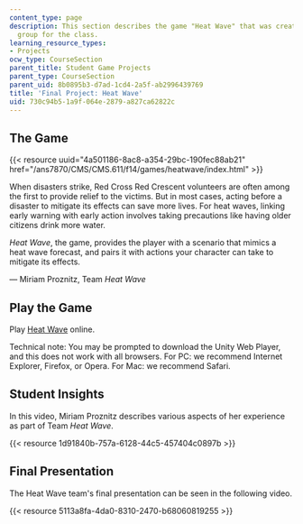 ```yaml
---
content_type: page
description: This section describes the game "Heat Wave" that was created by a student
  group for the class.
learning_resource_types:
- Projects
ocw_type: CourseSection
parent_title: Student Game Projects
parent_type: CourseSection
parent_uid: 8b0895b3-d7ad-1cd4-2a5f-ab2996439769
title: 'Final Project: Heat Wave'
uid: 730c94b5-1a9f-064e-2879-a827ca62822c
---
```


The Game
--------

{{< resource uuid="4a501186-8ac8-a354-29bc-190fec88ab21" href="/ans7870/CMS/CMS.611/f14/games/heatwave/index.html" >}}

When disasters strike, Red Cross Red Crescent volunteers are often among the first to provide relief to the victims. But in most cases, acting before a disaster to mitigate its effects can save more lives. For heat waves, linking early warning with early action involves taking precautions like having older citizens drink more water.

_Heat Wave_, the game, provides the player with a scenario that mimics a heat wave forecast, and pairs it with actions your character can take to mitigate its effects.

— Miriam Proznitz, Team _Heat Wave_

Play the Game
-------------

Play [Heat Wave](/ans7870/CMS/CMS.611/f14/games/heatwave/index.html  ) online. 

Technical note: You may be prompted to download the Unity Web Player, and this does not work with all browsers. For PC: we recommend Internet Explorer, Firefox, or Opera. For Mac: we recommend Safari.

Student Insights
----------------

In this video, Miriam Proznitz describes various aspects of her experience as part of Team _Heat Wave_.

{{< resource 1d91840b-757a-6128-44c5-457404c0897b >}}

Final Presentation
------------------

The Heat Wave team's final presentation can be seen in the following video.

{{< resource 5113a8fa-4da0-8310-2470-b68060819255 >}}